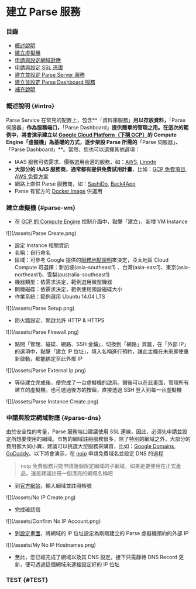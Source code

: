 # 建立  Parse 服務

### 目錄

* [概述說明](#intro)
* [建立虛擬機](#parse-vm)
* [申請與設定網域對應](#parse-dns)
* [申請與設定 SSL 憑證](#parse-ssl)
* [建立並設定 Parse Server 服務](#parse-server)
* [建立並設定 Parse Dashboard 服務](#parse-dashboard)
* [補充說明](#supply)

### 概述說明 {#intro}

Parse Service 在常見的配置上，包含**「資料庫服務」**用以存放資料，**「Parse 伺服器」**作為服務端口，**「Parse Dashboard」**提供簡單的管理之用。在這次的範例中，將會演示建立以 [Google Cloud Platform（下稱 GCP）](https://cloud.google.com/)的 Compute Engine「虛擬機」為基礎的方式，逐步架設 Parse 所需的**「Parse 伺服器」**、**「Parse Dashboard」**。當然，您也可以選擇其他選項：
* IAAS 服務可依需求、價格選用合適的服務，如：[AWS](https://aws.amazon.com/), [Linode](https://www.linode.com/)
* **大部分的 IAAS 服務商，通常都有提供免費試用計畫**，比如：[GCP 免費項目](https://cloud.google.com/free/), [AWS 免費方案](https://aws.amazon.com/tw/free/)
* 網路上直供 Parse 服務商，如：[SashiDo](https://www.sashido.io/), [Back4App](https://www.back4app.com/)
* Parse 有官方的 [Docker Image](https://hub.docker.com/r/parseplatform/parse-server/) 供選用

### 建立虛擬機 {#parse-vm}

* 在 [GCP 的 Compute Engine](https://console.cloud.google.com/compute) 控制介面中，點擊「建立」，新增 VM Instance

![](/assets/Parse Create.png)

* 設定 Instance 相關資訊
 * 名稱：自行命名
 * 區域：可參考 Google 提供的[服務地點說明](https://cloud.google.com/about/locations/)來決定，亞太地區 Cloud Compute 可選擇：新加坡(asia-southeast1)	、台灣(asia-east1)、東京(asia-northeast1)、雪梨(australia-southeast1)
 * 機器類型：依需求決定，範例選用微型機器
 * 開機磁碟：依需求決定，範例使用預設磁碟大小
 * 作業系統：範例選用 Ubuntu 14.04 LTS

![](/assets/Parse Setup.png)

* 防火牆設定，開啟允許 HTTP & HTTPS

![](/assets/Parse Firewall.png)

* 點開「管理、磁碟、網路、SSH 金鑰」，切換到「網路」頁籤，在「外部 IP」的選項中，點擊「建立 IP 位址」，填入名稱進行預約，讓此主機在未來即使重新啟動，都能綁定至此外部 IP

![](/assets/Parse External Ip.png)

* 等待建立完成後，便完成了一台虛擬機的啟用。爾後可以在此畫面，管理所有建立的虛擬機。也可透過後方的按鈕，直接透過 SSH 登入到每一台虛擬機

![](/assets/Parse Instance Create.png)

### 申請與設定網域對應 {#parse-dns}

由於安全性的考量，Parse 服務端口建議使用 SSL 連線，因此，必須先申請並設定所想要使用的網域。市售的網域註冊服務很多，除了特別的網域之外，大部分的費用都大同小異，建議可以挑選大型服務來購買，比如：[Google Domains](https://domains.google), [GoDaddy](https://godaddy.com)。以下將會演示，在 [noip](https://www.noip.com) 申請免費域名並設定 DNS 的過程

> noip 免費服務只能申請幾個限定網域的子網域，如果是要使用在正式產品，還是建議註冊一個漂亮的網域名稱吧

* 到[官方網站](https://www.noip.com/)，輸入網域並註冊帳號

![](/assets/No IP Create.png)

* 完成確認信

![](/assets/Confirm No IP Account.png)

* 到[設定畫面](https://my.noip.com/#!/dynamic-dns)，將網域的 IP 位址設定為剛剛建立的 Parse 虛擬機預約的外部 IP

![](/assets/My No IP Hostnames.png)

* 至此，您已經完成了網域以及其 DNS 設定。接下只需靜待 DNS Record 更新，便可透過這個網域來連接設定好的 IP 位址

### TEST {#TEST}